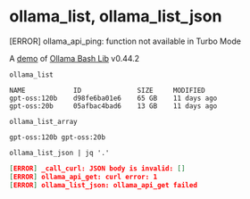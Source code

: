 # ollama_list, ollama_list_json
[ERROR] ollama_api_ping: function not available in Turbo Mode

A [demo](../README.md#demos) of [Ollama Bash Lib](https://github.com/attogram/ollama-bash-lib) v0.44.2

```
ollama_list
```
```
NAME            ID              SIZE     MODIFIED    
gpt-oss:120b    d98fe6ba01e6    65 GB    11 days ago    
gpt-oss:20b     05afbac4bad6    13 GB    11 days ago    
```

```
ollama_list_array
```
```
gpt-oss:120b gpt-oss:20b
```

```
ollama_list_json | jq '.'
```
```json
[ERROR] _call_curl: JSON body is invalid: []
[ERROR] ollama_api_get: curl error: 1
[ERROR] ollama_list_json: ollama_api_get failed
```
